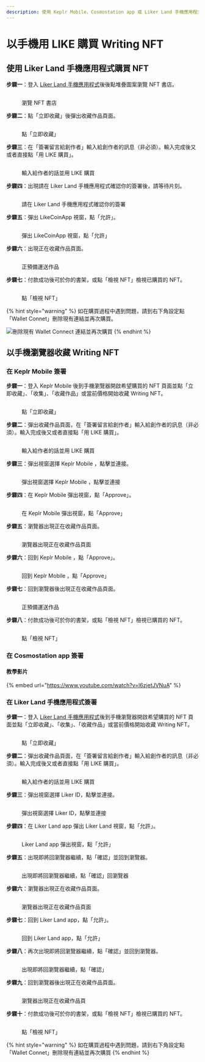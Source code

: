 ```yaml
---
description: 使用 Keplr Mobile、Cosmostation app 或 Liker Land 手機應用程式以手機用 LIKE 購買 Writing NFT
---
```


# 以手機用 LIKE 購買 Writing NFT

## 使用 Liker Land 手機應用程式購買 NFT <a href="#mobile" id="mobile"></a>

**步驟一**：登入 [Liker Land 手機應用程式](../../../user-guide/liker-land/download.md)後後點堆疊圖案瀏覽 NFT 書店。

<figure><img src="../../../.gitbook/assets/Liker Land app Buy NFT 0.png" alt=""><figcaption><p>瀏覽 NFT 書店</p></figcaption></figure>

**步驟二**：點「立即收藏」後彈出收藏作品頁面。

<figure><img src="../../../.gitbook/assets/Liker Land app Buy NFT 1.png" alt=""><figcaption><p>點「立即收藏」</p></figcaption></figure>

**步驟三**：在「簽署留言給創作者」輸入給創作者的訊息（非必須）。輸入完成後又或者直接點「用 LIKE 購買」。

<figure><img src="../../../.gitbook/assets/Liker Land app Buy NFT 2.png" alt=""><figcaption><p>輸入給作者的話並用 LIKE 購買</p></figcaption></figure>

**步驟四**：出現請在 Liker Land 手機應用程式確認你的簽署後，請等待片刻。

<figure><img src="../../../.gitbook/assets/Liker Land app Buy NFT 3.png" alt=""><figcaption><p>請在 Liker Land 手機應用程式確認你的簽署</p></figcaption></figure>

**步驟五**：彈出 LikeCoinApp 視窗，點「允許」。

<figure><img src="../../../.gitbook/assets/Liker Land app Buy NFT 4.png" alt=""><figcaption><p>彈出 LikeCoinApp 視窗，點「允許」</p></figcaption></figure>

**步驟六**：出現正在收藏作品頁面。

<figure><img src="../../../.gitbook/assets/Liker Land app Buy NFT 5.png" alt=""><figcaption><p>正預備運送作品</p></figcaption></figure>

**步驟七**：付款成功後可於你的書架，或點「檢視 NFT」檢視已購買的 NFT。

<figure><img src="../../../.gitbook/assets/Liker Land app Buy NFT 6.png" alt=""><figcaption><p>點「檢視 NFT」</p></figcaption></figure>

{% hint style="warning" %}
如在購買過程中遇到問題，請到右下角設定點「Wallet Connet」刪除現有連結並再次購買。



<img src="../../../.gitbook/assets/Liker Land app Buy NFT 7.png" alt="刪除現有 Wallet Connect 連結並再次購買" data-size="original">
{% endhint %}

## 以手機瀏覽器收藏 Writing NFT <a href="#mobile" id="mobile"></a>

### 在 Keplr Mobile 簽署

**步驟一**：登入 Keplr Mobile 後到手機瀏覽器開啟希望購買的 NFT 頁面並點「立即收藏」、「收集」、「收藏作品」或當前價格開始收藏 Writing NFT。

<figure><img src="../../../.gitbook/assets/Collect Writing NFT Keplr Mobile 1.png" alt=""><figcaption><p>點「立即收藏」</p></figcaption></figure>

**步驟二**：彈出收藏作品頁面，在「簽署留言給創作者」輸入給創作者的訊息（非必須）。輸入完成後又或者直接點「用 LIKE 購買」。

<figure><img src="../../../.gitbook/assets/Collect Writing NFT Keplr Mobile 2.png" alt=""><figcaption><p>輸入給作者的話並用 LIKE 購買</p></figcaption></figure>

**步驟三**：彈出視窗選擇 Keplr Mobile ，點擊並連接。

<figure><img src="../../../.gitbook/assets/Collect Writing NFT Keplr Mobile 3.png" alt=""><figcaption><p>彈出視窗選擇 Keplr Mobile ，點擊並連接</p></figcaption></figure>

**步驟四**：在 Keplr Mobile 彈出視窗，點「Approve」。

<figure><img src="../../../.gitbook/assets/Collect Writing NFT Keplr Mobile 4.png" alt=""><figcaption><p>在 Keplr Mobile 彈出視窗，點「Approve」</p></figcaption></figure>

**步驟五**：瀏覽器出現正在收藏作品頁面。

<figure><img src="../../../.gitbook/assets/Collect Writing NFT Keplr Mobile 5.png" alt=""><figcaption><p>瀏覽器出現正在收藏作品頁面</p></figcaption></figure>

**步驟六**：回到 Keplr Mobile ，點「Approve」。

<figure><img src="../../../.gitbook/assets/Collect Writing NFT Keplr Mobile 6.png" alt=""><figcaption><p>回到 Keplr Mobile ，點「Approve」</p></figcaption></figure>

**步驟七**：回到瀏覽器後出現正在收藏作品頁面。

<figure><img src="../../../.gitbook/assets/Collect Writing NFT Keplr Mobile 7.png" alt=""><figcaption><p>正預備運送作品</p></figcaption></figure>

**步驟八**：付款成功後可於你的書架，或點「檢視 NFT」檢視已購買的 NFT。

<figure><img src="../../../.gitbook/assets/Collect Writing NFT Keplr Mobile 8.png" alt=""><figcaption><p>點「檢視 NFT」</p></figcaption></figure>

### 在 Cosmostation app 簽署 <a href="#cosmostation-app" id="cosmostation-app"></a>

#### 教學影片

{% embed url="https://www.youtube.com/watch?v=l6zjetJVNuA" %}

### 在 Liker Land 手機應用程式簽署 <a href="#liker-land-app" id="liker-land-app"></a>

**步驟一**：登入 [Liker Land 手機應用程式](../../../user-guide/liker-land/download.md)後到手機瀏覽器開啟希望購買的 NFT 頁面並點「立即收藏」、「收集」、「收藏作品」或當前價格開始收藏 Writing NFT。

<figure><img src="../../../.gitbook/assets/Collect Writing NFT Liker land app 1.png" alt=""><figcaption><p>點「立即收藏」</p></figcaption></figure>

**步驟二**：彈出收藏作品頁面，在「簽署留言給創作者」輸入給創作者的訊息（非必須）。輸入完成後又或者直接點「用 LIKE 購買」。

<figure><img src="../../../.gitbook/assets/Collect Writing NFT Liker land app 2.png" alt=""><figcaption><p>輸入給作者的話並用 LIKE 購買</p></figcaption></figure>

**步驟三**：彈出視窗選擇 Liker ID，點擊並連接。

<figure><img src="../../../.gitbook/assets/Collect Writing NFT Liker land app 3.png" alt=""><figcaption><p>彈出視窗選擇 Liker ID，點擊並連接</p></figcaption></figure>

**步驟四**：在 Liker Land app 彈出 Liker Land 視窗，點「允許」。

<figure><img src="../../../.gitbook/assets/Collect Writing NFT Liker land app 4.png" alt=""><figcaption><p>Liker Land app 彈出視窗，點「允許」</p></figcaption></figure>

**步驟五**：出現即將回瀏覽器繼續，點「確認」並回到瀏覽器。

<figure><img src="../../../.gitbook/assets/Collect Writing NFT Liker land app 5.png" alt=""><figcaption><p>出現即將回瀏覽器繼續，點「確認」回瀏覽器</p></figcaption></figure>

**步驟六**：瀏覽器出現正在收藏作品頁面。

<figure><img src="../../../.gitbook/assets/Collect Writing NFT Liker land app 6.png" alt=""><figcaption><p>瀏覽器出現正在收藏作品頁面</p></figcaption></figure>

**步驟七**：回到 Liker Land app，點「允許」。

<figure><img src="../../../.gitbook/assets/Collect Writing NFT Liker land app 7.png" alt=""><figcaption><p>回到 Liker Land app，點「允許」</p></figcaption></figure>

**步驟八**：再次出現即將回瀏覽器繼續，點「確認」並回到瀏覽器。

<figure><img src="../../../.gitbook/assets/Collect Writing NFT Liker land app 8.png" alt=""><figcaption><p>出現即將回瀏覽器繼續，點「確認」</p></figcaption></figure>

**步驟九**：回到瀏覽器後出現正在收藏作品頁面。

<figure><img src="../../../.gitbook/assets/Collect Writing NFT Liker land app 9.png" alt=""><figcaption><p>瀏覽器出現正在收藏作品頁</p></figcaption></figure>

**步驟十**：付款成功後可於你的書架，或點「檢視 NFT」檢視已購買的 NFT。

<figure><img src="../../../.gitbook/assets/Collect Writing NFT Liker land app 10.png" alt=""><figcaption><p>點「檢視 NFT」</p></figcaption></figure>

{% hint style="warning" %}
如在購買過程中遇到問題，請到右下角設定點「Wallet Connet」刪除現有連結並再次購買
{% endhint %}
